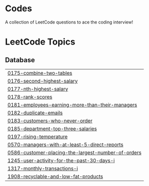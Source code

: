 # Codes
A collection of LeetCode questions to ace the coding interview!
<!---LeetCode Topics Start-->
# LeetCode Topics
## Database
|  |
| ------- |
| [0175-combine-two-tables](https://github.com/Srujana0629/Codes/tree/master/0175-combine-two-tables) |
| [0176-second-highest-salary](https://github.com/Srujana0629/Codes/tree/master/0176-second-highest-salary) |
| [0177-nth-highest-salary](https://github.com/Srujana0629/Codes/tree/master/0177-nth-highest-salary) |
| [0178-rank-scores](https://github.com/Srujana0629/Codes/tree/master/0178-rank-scores) |
| [0181-employees-earning-more-than-their-managers](https://github.com/Srujana0629/Codes/tree/master/0181-employees-earning-more-than-their-managers) |
| [0182-duplicate-emails](https://github.com/Srujana0629/Codes/tree/master/0182-duplicate-emails) |
| [0183-customers-who-never-order](https://github.com/Srujana0629/Codes/tree/master/0183-customers-who-never-order) |
| [0185-department-top-three-salaries](https://github.com/Srujana0629/Codes/tree/master/0185-department-top-three-salaries) |
| [0197-rising-temperature](https://github.com/Srujana0629/Codes/tree/master/0197-rising-temperature) |
| [0570-managers-with-at-least-5-direct-reports](https://github.com/Srujana0629/Codes/tree/master/0570-managers-with-at-least-5-direct-reports) |
| [0586-customer-placing-the-largest-number-of-orders](https://github.com/Srujana0629/Codes/tree/master/0586-customer-placing-the-largest-number-of-orders) |
| [1245-user-activity-for-the-past-30-days-i](https://github.com/Srujana0629/Codes/tree/master/1245-user-activity-for-the-past-30-days-i) |
| [1317-monthly-transactions-i](https://github.com/Srujana0629/Codes/tree/master/1317-monthly-transactions-i) |
| [1908-recyclable-and-low-fat-products](https://github.com/Srujana0629/Codes/tree/master/1908-recyclable-and-low-fat-products) |
<!---LeetCode Topics End-->

